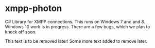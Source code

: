 # xmpp-photon
C# Library for XMPP connections. This runs on Windows 7 and and 8. Windows 10 work is in progress. There are a few bugs, which we plan to knock off soon.

This text is to be removed later! Some more text added to remove later.
